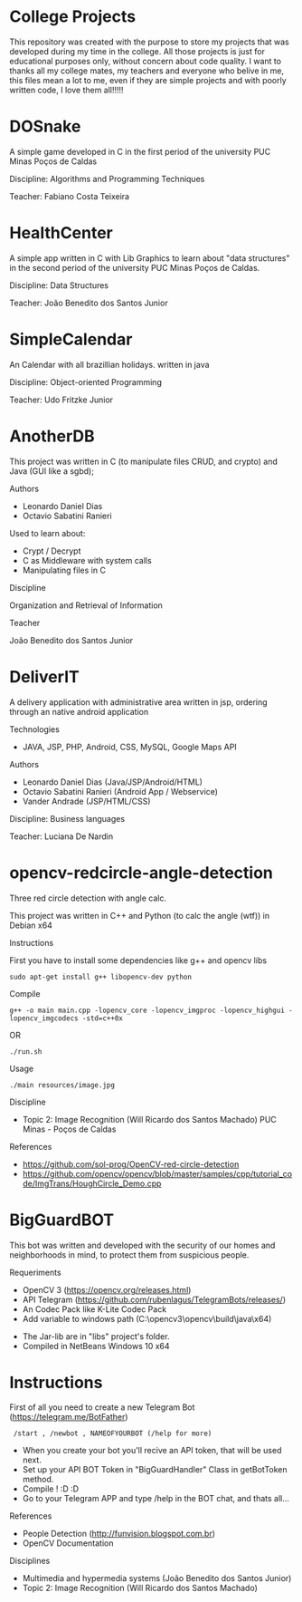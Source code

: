 # College Projects
This repository was created with the purpose to store my projects that was developed during my time in the college. All those projects is just for educational purposes only, without concern about code quality. I want to thanks all my college mates, my teachers and everyone who belive in me, this files mean a lot to me, even if they are simple projects and with poorly written code, I love them all!!!!!

# DOSnake
A simple game developed in C in the first period of the university PUC Minas Poços de Caldas

Discipline: Algorithms and Programming Techniques

Teacher: Fabiano Costa Teixeira

# HealthCenter
A simple app written in C with Lib Graphics to learn about "data structures" in the second period of the university PUC Minas Poços de Caldas.

Discipline: Data Structures

Teacher: João Benedito dos Santos Junior

# SimpleCalendar
An Calendar with all brazillian holidays. written in java

Discipline: Object-oriented Programming

Teacher: Udo Fritzke Junior

# AnotherDB
This project was written in C (to manipulate files CRUD, and crypto) and Java (GUI like a sgbd);

Authors

- Leonardo Daniel Dias
- Octavio Sabatini Ranieri

Used to learn about:

- Crypt / Decrypt
- C as Middleware with system calls
- Manipulating files in C

Discipline

Organization and Retrieval of Information

Teacher

João Benedito dos Santos Junior

# DeliverIT
A delivery application with administrative area written in jsp, ordering through an native android application

Technologies
- JAVA, JSP, PHP, Android, CSS, MySQL, Google Maps API

Authors

- Leonardo Daniel Dias (Java/JSP/Android/HTML)
- Octavio Sabatini Ranieri (Android App / Webservice)
- Vander Andrade (JSP/HTML/CSS)

Discipline: Business languages

Teacher: Luciana De Nardin

# opencv-redcircle-angle-detection
Three red circle detection with angle calc.

This project was written in C++ and Python (to calc the angle (wtf)) in Debian x64

Instructions

First you have to install some dependencies like g++ and opencv libs
```
sudo apt-get install g++ libopencv-dev python
```

Compile
```
g++ -o main main.cpp -lopencv_core -lopencv_imgproc -lopencv_highgui -lopencv_imgcodecs -std=c++0x
```
OR
```
./run.sh
```

Usage
```
./main resources/image.jpg
```

Discipline
- Topic 2: Image Recognition (Will Ricardo dos Santos Machado) PUC Minas - Poços de Caldas

References
- https://github.com/sol-prog/OpenCV-red-circle-detection
- https://github.com/opencv/opencv/blob/master/samples/cpp/tutorial_code/ImgTrans/HoughCircle_Demo.cpp

# BigGuardBOT
This bot was written and developed with the security of our homes and neighborhoods in mind, to protect them from suspicious people.

Requeriments
 - OpenCV 3 (https://opencv.org/releases.html)
 - API Telegram (https://github.com/rubenlagus/TelegramBots/releases/)
 - An Codec Pack like K-Lite Codec Pack
 - Add variable to windows path (C:\opencv3\opencv\build\java\x64)
 * The Jar-lib are in "libs" project's folder.
 * Compiled in NetBeans Windows 10 x64

# Instructions
First of all you need to create a new Telegram Bot (https://telegram.me/BotFather)
```
 /start , /newbot , NAMEOFYOURBOT (/help for more)
 ```
- When you create your bot you'll recive an API token, that will be used next.
- Set up your API BOT Token in "BigGuardHandler" Class in getBotToken method.
- Compile ! :D :D
- Go to your Telegram APP and type /help in the BOT chat, and thats all...

References
- People Detection (http://funvision.blogspot.com.br)
- OpenCV Documentation

Disciplines
- Multimedia and hypermedia systems (João Benedito dos Santos Junior)
- Topic 2: Image Recognition (Will Ricardo dos Santos Machado)
